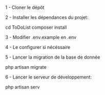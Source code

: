 1 - Cloner le dépôt

2 - Installer les dépendances du projet:

cd ToDoList
composer install

3 - Modifier .env.example en .env

4 - Le configurer si nécéssaire

5 - Lancer la migration de la base de donnée

php artisan migrate

6 - Lancer le serveur de développement:

php artisan serv
